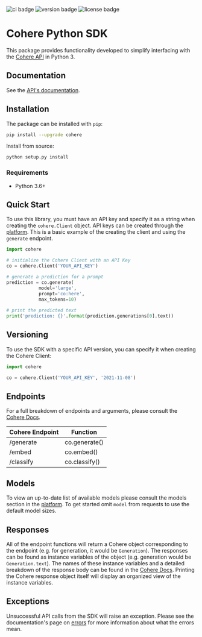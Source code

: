 ![ci badge](https://github.com/cohere-ai/cohere-python/actions/workflows/test.yaml/badge.svg)
![version badge](https://img.shields.io/pypi/v/cohere)
![license badge](https://img.shields.io/github/license/cohere-ai/cohere-python)

# Cohere Python SDK

This package provides functionality developed to simplify interfacing with the [Cohere API](https://docs.cohere.ai/) in Python 3.

## Documentation

See the [API's documentation](https://docs.cohere.ai/#api-reference). 

## Installation

The package can be installed with `pip`:

```bash
pip install --upgrade cohere
```

Install from source:

```bash
python setup.py install
```

### Requirements
- Python 3.6+

## Quick Start

To use this library, you must have an API key and specify it as a string when creating the `cohere.Client` object. API keys can be created through the [platform](https://os.cohere.ai). This is a basic example of the creating the client and using the `generate` endpoint.

```python
import cohere

# initialize the Cohere Client with an API Key
co = cohere.Client('YOUR_API_KEY')

# generate a prediction for a prompt 
prediction = co.generate(
            model='large',
            prompt='co:here',
            max_tokens=10)
            
# print the predicted text          
print('prediction: {}'.format(prediction.generations[0].text))
```

## Versioning
To use the SDK with a specific API version, you can specify it when creating the Cohere Client:

```python
import cohere

co = cohere.Client('YOUR_API_KEY', '2021-11-08')
```

## Endpoints
For a full breakdown of endpoints and arguments, please consult the [Cohere Docs](https://docs.cohere.ai/).

Cohere Endpoint | Function
----- | -----
/generate  | co.generate()
/embed | co.embed()
/classify | co.classify()

## Models
To view an up-to-date list of available models please consult the models section in the [platform](https://os.cohere.ai). To get started omit `model` from requests to use the default model sizes.

## Responses
All of the endpoint functions will return a Cohere object corresponding to the endpoint (e.g. for generation, it would be `Generation`). The responses can be found as instance variables of the object (e.g. generation would be `Generation.text`). The names of these instance variables and a detailed breakdown of the response body can be found in the [Cohere Docs](https://docs.cohere.ai/). Printing the Cohere response object itself will display an organized view of the instance variables.

## Exceptions

Unsuccessful API calls from the SDK will raise an exception. Please see the documentation's page on [errors](https://docs.cohere.ai/errors-reference) for more information about what the errors mean.

